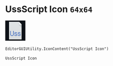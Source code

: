 # UssScript Icon `64x64`
<img src="/img/UssScript%20Icon.png" width=64 height=64>

``` CSharp
EditorGUIUtility.IconContent("UssScript Icon")
```
```
UssScript Icon
```
